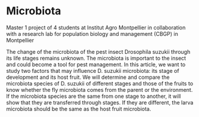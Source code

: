 # Microbiota
Master 1 project of 4 students at Institut Agro Montpellier in collaboration with a research lab for population biology and management (CBGP) in Montpellier

The change of the microbiota of the pest insect Drosophila suzukii through its life stages remains unknown. 
The microbiota is important to the insect and could become a tool for pest management. 
In this article, we want to study two factors that may influence D. suzukii microbiota: its stage of development and its host fruit. 
We will determine and compare the microbiota species of D. suzukii of different stages and those of the fruits to know whether the fly microbiota comes from the parent 
or the environment. If the microbiota species are the same from one stage to another, it will show that they are transferred through stages. 
If they are different, the larva microbiota should be the same as the host fruit microbiota.
